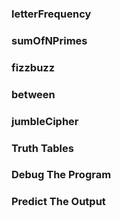 ### letterFrequency

### sumOfNPrimes

### fizzbuzz

### between

### jumbleCipher

### Truth Tables

### Debug The Program

### Predict The Output
